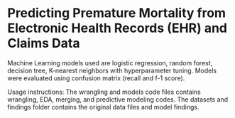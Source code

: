 # Predicting Premature Mortality from Electronic Health Records (EHR) and Claims Data 
Machine Learning models used are logistic regression, random forest, decision tree, K-nearest neighbors with hyperparameter tuning. Models were evaluated using confusion matrix (recall and f-1 score).

Usage instructions:
The wrangling and models code files contains wrangling, EDA, merging, and predictive modeling codes. 
The datasets and findings folder contains the original data files and model findings.


